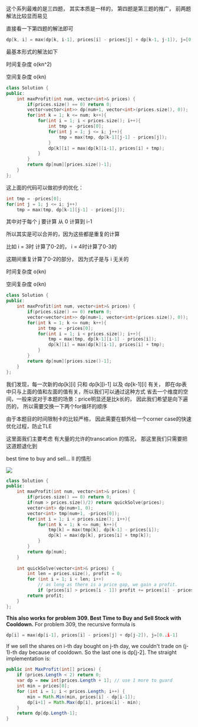 这个系列最难的是三四题， 其实本质是一样的， 第四题是第三题的推广， 前两题解法比较显而易见

直接看一下第四题的解法即可

```c++
dp[k, i] = max(dp[k, i-1], prices[i] - prices[j] + dp[k-1, j-1]), j=[0..i-1]
```

最基本形式的解法如下

时间复杂度 o(kn^2)

空间复杂度 o(kn)

```c++
class Solution {
public:
    int maxProfit(int num, vector<int>& prices) {
        if(prices.size() == 0) return 0;
        vector<vector<int>> dp(num+1, vector<int>(prices.size(), 0));
        for(int k = 1; k <= num; k++){
            for(int i = 1; i < prices.size(); i++){
                int tmp = -prices[0];
                for(int j = 1; j <= i; j++){
                    tmp = max(tmp, dp[k-1][j-1] - prices[j]);
                }
                dp[k][i] = max(dp[k][i-1], prices[i] + tmp);
            }
        }
        return dp[num][prices.size()-1];
    }
};
```

这上面的代码可以做初步的优化：

```c++
int tmp = -prices[0];
for(int j = 1; j <= i; j++)
    tmp = max(tmp, dp[k-1][j-1] - prices[j]);
```

其中对于每个 j 要计算 从 0 计算到 i-1

所以其实是可以合并的，因为这些都是重复的计算

比如 i = 3时 计算了0-2的， i = 4时计算了0-3的

这期间重复计算了0-2的部分， 因为式子是与 i 无关的

时间复杂度 o(kn)

空间复杂度 o(kn)

```c++
class Solution {
public:
    int maxProfit(int num, vector<int>& prices) {
        if(prices.size() == 0) return 0;
        vector<vector<int>> dp(num+1, vector<int>(prices.size(), 0));
        for(int k = 1; k <= num; k++){
            int tmp = -prices[0];
            for(int i = 1; i < prices.size(); i++){
                tmp = max(tmp, dp[k-1][i-1] - prices[i]);
                dp[k][i] = max(dp[k][i-1], prices[i] + tmp);
            }
        }
        return dp[num][prices.size()-1];
    }
};
```

我们发现，每一次新的dp\[k][i] 只和 dp\[k][i-1] 以及 dp\[k-1][i] 有关， 即在dp表中只与上面的值和左面的值有关，所以我们可以通过这种方式 省去一个维度的空间，一般来说对于本题的场景：price明显还是比k长的， 因此我们希望是向下遍历的， 所以需要交换一下两个for循环的顺序

由于本题目的时间限制卡的比较严格， 因此需要在额外给一个corner case的快速优化过程，防止TLE

这里面我们主要考虑 有大量的允许的transcation 的情况， 那这里我们只需要把这道题退化到

best time to buy and sell... II 的情形

![](https://github.com/crVainglory/MyLeetCodePractice/blob/master/images/best%20time%20to%20buy%20and%20sell%20stock.jpg)

```c++
class Solution {
public:
    int maxProfit(int num, vector<int>& prices) {
        if(prices.size() == 0) return 0;
        if(num > prices.size()/2) return quickSolve(prices);
        vector<int> dp(num+1, 0);
        vector<int> tmp(num+1, -prices[0]);
        for(int i = 1; i < prices.size(); i++){
            for(int k = 1; k <= num; k++){
                tmp[k] = max(tmp[k], dp[k-1] - prices[i]);
                dp[k] = max(dp[k], prices[i] + tmp[k]);
            }
        }
        return dp[num];
    }
    
    int quickSolve(vector<int>& prices) {
        int len = prices.size(), profit = 0;
        for (int i = 1; i < len; i++)
            // as long as there is a price gap, we gain a profit.
            if (prices[i] > prices[i - 1]) profit += prices[i] - prices[i - 1];
        return profit;
    }
};
```



**This also works for problem 309. Best Time to Buy and Sell Stock with Cooldown.**
For problem 309, the recursive formula is

```c++
dp[i] = max(dp[i-1], prices[i] - prices[j] + dp[j-2]), j=[0..i-1]
```

If we sell the shares on i-th day bought on j-th day, we couldn't trade on (j-1)-th day because of cooldown. So the last one is dp[j-2].
The straight implementation is:

```java
public int MaxProfit(int[] prices) {
    if (prices.Length < 2) return 0;
    var dp = new int[prices.Length + 1]; // use 1 more to guard
    int min = prices[0];
    for (int i = 1; i < prices.Length; i++) {
        min = Math.Min(min, prices[i] - dp[i-1]);
        dp[i+1] = Math.Max(dp[i], prices[i] - min);
    }
    return dp[dp.Length-1];
}
```